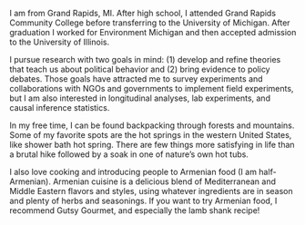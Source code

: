 I am from Grand Rapids, MI.  After high school, I attended Grand Rapids Community College before transferring to the University of Michigan.  After graduation I worked for Environment Michigan and then accepted admission to the University of Illinois.

I pursue research with two goals in mind: (1) develop and refine theories that teach us about political behavior and (2) bring evidence to policy debates.  Those goals have attracted me to survey experiments and collaborations with NGOs and governments to implement field experiments, but I am also interested in longitudinal analyses, lab experiments, and causal inference statistics.

In my free time, I can be found backpacking through forests and mountains.  Some of my favorite spots are the hot springs in the western United States, like shower bath hot spring.  There are few things more satisfying in life than a brutal hike followed by a soak in one of nature’s own hot tubs.

I also love cooking and introducing people to Armenian food (I am half-Armenian).  Armenian cuisine is a delicious blend of Mediterranean and Middle Eastern flavors and styles, using whatever ingredients are in season and plenty of herbs and seasonings.  If you want to try Armenian food, I recommend Gutsy Gourmet, and especially the lamb shank recipe!
